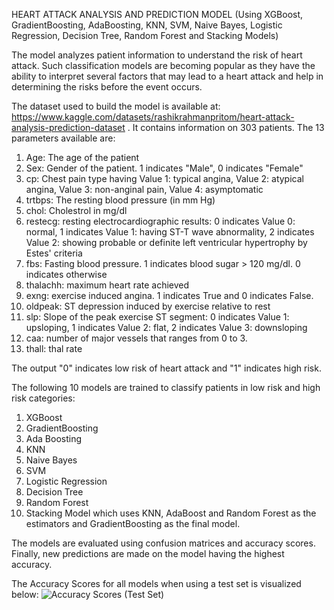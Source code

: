HEART ATTACK ANALYSIS AND PREDICTION MODEL (Using XGBoost, GradientBoosting, AdaBoosting, KNN, SVM, Naive Bayes, Logistic Regression, Decision Tree, Random Forest and Stacking Models)

The model analyzes patient information to understand the risk of heart attack. Such classification models are becoming popular as they have the ability to interpret several factors that may lead to a heart attack and help in determining the risks before the event occurs. 

The dataset used to build the model is available at: https://www.kaggle.com/datasets/rashikrahmanpritom/heart-attack-analysis-prediction-dataset .
It contains information on 303 patients. The 13 parameters available are:
1. Age: The age of the patient
2. Sex: Gender of the patient. 1 indicates "Male", 0 indicates "Female"
3. cp: Chest pain type having Value 1: typical angina, Value 2: atypical angina, Value 3: non-anginal pain, Value 4: asymptomatic
4. trtbps: The resting blood pressure (in mm Hg)
5. chol: Cholestrol in mg/dl
6. restecg: resting electrocardiographic results: 0 indicates Value 0: normal, 1 indicates Value 1: having ST-T wave abnormality, 2 indicates Value 2: showing probable or definite left ventricular hypertrophy by Estes' criteria
7. fbs: Fasting blood pressure. 1 indicates blood sugar > 120 mg/dl. 0 indicates otherwise
8. thalachh: maximum heart rate achieved
9. exng: exercise induced angina. 1 indicates True and 0 indicates False.
10. oldpeak: ST depression induced by exercise relative to rest
11. slp: Slope of the peak exercise ST segment: 0 indicates Value 1: upsloping, 1 indicates Value 2: flat, 2 indicates Value 3: downsloping
12. caa: number of major vessels that ranges from 0 to 3.
13. thall: thal rate

The output "0" indicates low risk of heart attack and "1" indicates high risk. 

The following 10 models are trained to classify patients in low risk and high risk categories: 
1. XGBoost 
2. GradientBoosting
3. Ada Boosting 
4. KNN 
5. Naive Bayes 
6. SVM 
7. Logistic Regression 
8. Decision Tree 
9. Random Forest 
10. Stacking Model which uses KNN, AdaBoost and Random Forest as the estimators and GradientBoosting as the final model.

The models are evaluated using confusion matrices and accuracy scores. 
Finally, new predictions are made on the model having the highest accuracy. 

The Accuracy Scores for all models when using a test set is visualized below:
![Accuracy Scores (Test Set)](https://user-images.githubusercontent.com/66909196/203338490-6b1c7941-2103-4220-9015-8ab8529f3b57.png)
